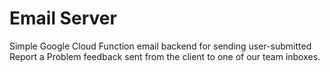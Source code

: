 # Email Server

Simple Google Cloud Function email backend for sending user-submitted Report a Problem feedback sent from the client to one of our team inboxes.